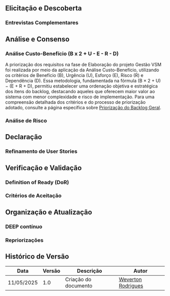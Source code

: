 ## Elicitação e Descoberta

### Entrevistas Complementares
<!-- adicionar algum registro -->

## Análise e Consenso

### Análise Custo-Benefício (B x 2 + U - E - R - D)

A priorização dos requisitos na fase de Elaboração do projeto Gestão VSM foi realizada por meio da aplicação da Análise Custo-Benefício, utilizando os critérios de Benefício (B), Urgência (U), Esforço (E), Risco (R) e Dependência (D). Essa metodologia, fundamentada na fórmula (B × 2 + U) − (E + R + D), permitiu estabelecer uma ordenação objetiva e estratégica dos itens do backlog, destacando aqueles que oferecem maior valor ao sistema com menor complexidade e risco de implementação. Para uma compreensão detalhada dos critérios e do processo de priorização adotado, consulte a página específica sobre [Priorização do Backlog Geral](../visao_prod_proj/backlog_produto.md#92-priorização-do-backlog-geral).


### Análise de Risco
<!-- adicionar algum registro -->

## Declaração

### Refinamento de User Stories
<!-- adicionar algum registro -->

## Verificação e Validação

### Definition of Ready (DoR)
<!-- adicionar algum registro -->

### Critérios de Aceitação
<!-- adicionar algum registro -->

## Organização e Atualização

### DEEP contínuo
<!-- adicionar algum registro -->

### Repriorizações
<!-- adicionar algum registro -->

## Histórico de Versão

|Data|Versão|Descrição|Autor|
|---|---|---|---|
| 11/05/2025| 1.0 | Criação do documento | [Weverton Rodrigues](https://github.com/vevetin) |